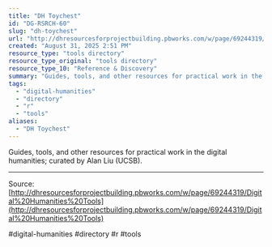 ```yaml
---
title: "DH Toychest"
id: "DG-RSRCH-60"
slug: "dh-toychest"
url: "http://dhresourcesforprojectbuilding.pbworks.com/w/page/69244319/Digital%20Humanities%20Tools"
created: "August 31, 2025 2:51 PM"
resource_type: "tools directory"
resource_type_original: "tools directory"
resource_type_10: "Reference & Discovery"
summary: "Guides, tools, and other resources for practical work in the digital humanities; curated by Alan Liu (UCSB)."
tags:
  - "digital-humanities"
  - "directory"
  - "r"
  - "tools"
aliases:
  - "DH Toychest"
---
```


Guides, tools, and other resources for practical work in the digital humanities; curated by Alan Liu (UCSB).

---

Source: [http://dhresourcesforprojectbuilding.pbworks.com/w/page/69244319/Digital%20Humanities%20Tools](http://dhresourcesforprojectbuilding.pbworks.com/w/page/69244319/Digital%20Humanities%20Tools)

#digital-humanities #directory #r #tools
